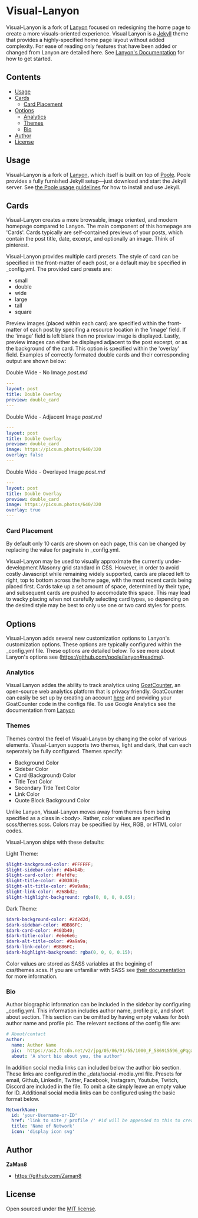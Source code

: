 # Visual-Lanyon

Visual-Lanyon is a fork of [Lanyon](https://github.com/poole/lanyon) focused on redesigning the home page to create a more visuals-oriented experience. Visual Lanyon is a [Jekyll](http://jekyllrb.com) theme that provides a highly-specified home page layout without added complexity. For ease of reading only features that have been added or changed from Lanyon are detailed here. See [Lanyon's Documentation](https://github.com/poole/lanyon#usage) for how to get started. 


## Contents

- [Usage](#usage)
- [Cards](#cards)
  - [Card Placement](#card-placement)
- [Options](#options)
  - [Analytics](#analytics)
  - [Themes](#themes)
  - [Bio](#bio)
- [Author](#author)
- [License](#license)


## Usage

Visual-Lanyon is a fork of [Lanyon](https://github.com/poole/lanyon), which itself is built on top of [Poole](https://github.com/poole/poole). Poole provides a fully furnished Jekyll setup—just download and start the Jekyll server. See [the Poole usage guidelines](https://github.com/poole/poole#usage) for how to install and use Jekyll.

## Cards

Visual-Lanyon creates a more browsable, image oriented, and modern homepage compared to Lanyon. The main component of this homepage are 'Cards'. Cards typically are self-contained previews of your posts, which contain the post title, date, excerpt, and optionally an image. Think of pinterest. 

Visual-Lanyon provides multiple card presets. The style of card can be specified in the front-matter of each post, or a default may be specified in _config.yml. 
The provided card presets are:
- small
- double
- wide
- large
- tall
- square

Preview images (placed within each card) are specified within the front-matter of each post by specifing a resource location in the 'image' field. If the 'image' field is left blank then no preview image is displayed. Lastly, preview images can either be displayed adjacent to the post excerpt, or as the background of the card. This option is specified within the 'overlay' field. Examples of correctly formated double cards and their corresponding output are shown below:

Double Wide - No Image
_post.md_
```yml
---
layout: post
title: Double Overlay
preview: double_card
---
```

Double Wide - Adjacent Image
_post.md_
```yml
---
layout: post
title: Double Overlay
preview: double_card
image: https://picsum.photos/640/320
overlay: false
---
```

Double Wide - Overlayed Image
_post.md_
```yml
---
layout: post
title: Double Overlay
preview: double_card
image: https://picsum.photos/640/320
overlay: true
---
```

### Card Placement

By default only 10 cards are shown on each page, this can be changed by replacing the value for paginate in _config.yml. 

Visual-Lanyon may be used to visually approximate the currently under-development Masonry grid standard in CSS. However, in order to avoid costly Javascript while remaining widely supported, cards are placed left to right, top to bottom across the home page, with the most recent cards being placed first. Cards take up a set amount of space, determined by their type, and subsequent cards are pushed to accomodate this space. This may lead to wacky placing when not carefully selecting card types, so depending on the desired style may be best to only use one or two card styles for posts. 


## Options

Visual-Lanyon adds several new customization options to Lanyon's customization options. These options are typically configured within the _config.yml file. These options are detailed below. To see more about Lanyon's options see (https://github.com/poole/lanyon#readme).

### Analytics

Visual Lanyon addes the ability to track analytics using [GoatCounter](https://www.goatcounter.com/), an open-source web analytics platform that is privacy friendly. GoatCounter can easily be set up by creating an account [here](https://www.goatcounter.com/signup) and providing your GoatCounter code in the configs file. To use Google Analytics see the documentation from [Lanyon](https://github.com/poole/lanyon)

### Themes

Themes control the feel of Visual-Lanyon by changing the color of various elements. Visual-Lanyon supports two themes, light and dark, that can each seperately be fully configured.
Themes specify:
- Background Color
- Sidebar Color
- Card (Background) Color
- Title Text Color
- Secondary Title Text Color
- Link Color
- Quote Block Background Color

Unlike Lanyon, Visual-Lanyon moves away from themes from being specified as a class in \<body\>. Rather, color values are specified in scss/themes.scss. Colors may be specified by Hex, RGB, or HTML color codes. <br>

Visual-Lanyon ships with these defaults:

Light Theme:
```scss
$light-background-color: #FFFFFF;
$light-sidebar-color: #4b4b4b;
$light-card-color: #fefdfe;
$light-title-color: #303030;
$light-alt-title-color: #9a9a9a;
$light-link-color: #268bd2;
$light-highlight-background: rgba(0, 0, 0, 0.05);
```

Dark Theme:
```scss
$dark-background-color: #2d2d2d;
$dark-sidebar-color: #BB86FC;
$dark-card-color: #403b40;
$dark-title-color: #e6e6e6;
$dark-alt-title-color: #9a9a9a;
$dark-link-color: #BB86FC;
$dark-highlight-background: rgba(0, 0, 0, 0.15);
```

Color values are stored as SASS variables at the begining of css/themes.scss. If you are unfamiliar with SASS see [their documentation](https://sass-lang.com/documentation/) for more information. 

### Bio

Author biographic information can be included in the sidebar by configuring _config.yml. This information includes author name, profile pic, and short about section. This section can be omitted by having empty values for *both* author name and profile pic.
The relevant sections of the config file are:

```yml
# About/contact
author:
  name: Author Name       
  pic:  https://as2.ftcdn.net/v2/jpg/05/86/91/55/1000_F_586915596_gPqgxPdgdJ4OXjv6GCcDWNxTjKDWZ3JD.jpg          
  about: 'A short bio about you, the author'
```

In addition social media links can included below the author bio section. These links are configured in the _data/social-media.yml file. Presets for email, Github, LinkedIn, Twitter, Facebook, Instagram, Youtube, Twitch, Discord are included in the file. To omit a site simply leave an empty value for ID. Additional social media links can be configured using the basic format below.

```yml
NetworkName:
  id: 'your-Username-or-ID'
  href: 'link to site / profile /' #id will be appended to this to create the final link
  title: 'Name of Network'
  icon: 'display icon svg'
```


## Author

**ZaMan8**
- <https://github.com/Zaman8>


## License

Open sourced under the [MIT license](LICENSE.md).